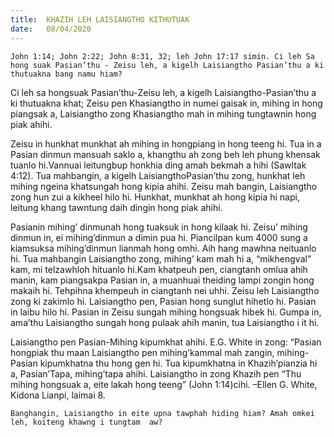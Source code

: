 ```yaml
---
title:  KHAZIH LEH LAISIANGTHO KITHUTUAK
date:   08/04/2020
---
```


`John 1:14; John 2:22; John 8:31, 32; leh John 17:17 simin. Ci leh Sa hong suak Pasian’thu - Zeisu leh, a kigelh Laisiangtho Pasian’thu a ki thutuakna bang namu hiam?`

Ci leh sa hongsuak Pasian’thu-Zeisu leh, a kigelh Laisiangtho-Pasian’thu a ki thutuakna khat; Zeisu pen Khasiangtho in numei gaisak in, mihing in hong piangsak a, Laisiangtho zong Khasiangtho mah in mihing tungtawnin hong piak ahihi.

Zeisu in hunkhat munkhat ah mihing in hongpiang in hong teeng hi. Tua in a Pasian dinmun mansuah saklo a, khangthu ah zong beh leh phung khensak tuanlo hi.Vannuai leitungbup honkhia ding amah bekmah a hihi (Sawltak 4:12). Tua mahbangin, a kigelh LaisiangthoPasian’thu zong, hunkhat leh mihing ngeina khatsungah hong kipia ahihi. Zeisu mah bangin, Laisiangtho zong hun zui a kikheel hilo hi. Hunkhat, munkhat ah hong kipia hi napi, leitung khang tawntung daih dingin hong piak ahihi.

Pasianin mihing’ dinmunah hong tuaksuk in hong kilaak hi. Zeisu’ mihing dinmun in, ei mihing’dinmun a dimin pua hi. Piancilpan kum 4000 sung a kiamsuksa mihing’dinmun lianmah hong omhi. Aih hang mawhna neituanlo hi. Tua mahbangin Laisiangtho zong, mihing’ kam mah hi a, “mikhengval” kam, mi telzawhloh hituanlo hi.Kam khatpeuh pen, ciangtanh omlua ahih manin, kam piangsakpa Pasian in, a muanhuai theiding lampi zongin hong makaih hi. Tehpihna khempeuh in ciangtanh nei uhhi. Zeisu leh Laisiangtho zong ki zakimlo hi. Laisiangtho pen, Pasian hong sunglut hihetlo hi. Pasian in laibu hilo hi. Pasian in Zeisu sungah mihing hongsuak hibek hi. Gumpa in, ama’thu Laisiangtho sungah hong pulaak ahih manin, tua Laisiangtho i it hi.

Laisiangtho pen Pasian-Mihing kipumkhat ahihi. E.G. White in zong: “Pasian hongpiak thu maan Laisiangtho pen mihing’kammal mah zangin, mihing-Pasian kipumkhatna thu hong gen hi. Tua kipumkhatna in Khazih’pianzia hi a, Pasian’Tapa, mihing’tapa ahihi. Laisiangtho in zong Khazih pen “Thu mihing hongsuak a, eite lakah hong teeng” (John 1:14)cihi. –Ellen G. White, Kidona Lianpi, laimai 8.

`Banghangin, Laisiangtho in eite upna tawphah hiding hiam? Amah omkei leh, koiteng khawng i tungtam  aw?`